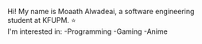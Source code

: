 Hi! My name is Moaath Alwadeai, a software engineering  
student at KFUPM. ⭐  
I'm interested in: 
-Programming
-Gaming
-Anime
